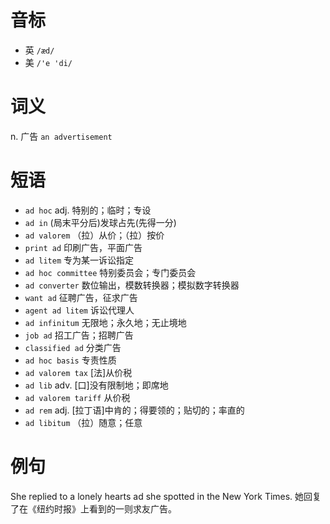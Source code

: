 # 音标

- 英 `/æd/`
- 美 `/'e 'di/`

# 词义

n. 广告
`an advertisement`

# 短语

- `ad hoc` adj. 特别的；临时；专设
- `ad in` (局末平分后)发球占先(先得一分)
- `ad valorem` （拉）从价；（拉）按价
- `print ad` 印刷广告，平面广告
- `ad litem` 专为某一诉讼指定
- `ad hoc committee` 特别委员会；专门委员会
- `ad converter` 数位输出，模数转换器；模拟数字转换器
- `want ad` 征聘广告，征求广告
- `agent ad litem` 诉讼代理人
- `ad infinitum` 无限地；永久地；无止境地
- `job ad` 招工广告；招聘广告
- `classified ad` 分类广告
- `ad hoc basis` 专责性质
- `ad valorem tax` [法]从价税
- `ad lib` adv. [口]没有限制地；即席地
- `ad valorem tariff` 从价税
- `ad rem` adj. [拉丁语]中肯的；得要领的；贴切的；率直的
- `ad libitum` （拉）随意；任意

# 例句

She replied to a lonely hearts ad she spotted in the New York Times.
她回复了在《纽约时报》上看到的一则求友广告。



